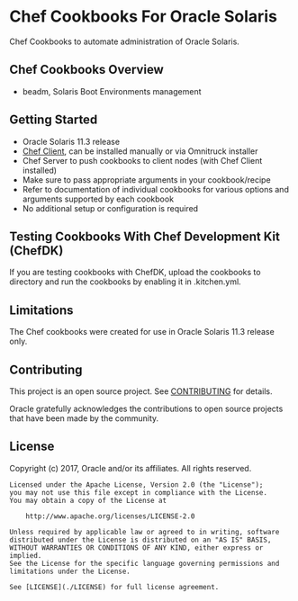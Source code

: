 # Chef Cookbooks For Oracle Solaris

Chef Cookbooks to automate administration of Oracle Solaris.

## Chef Cookbooks Overview

- beadm, Solaris Boot Environments management

## Getting Started

- Oracle Solaris 11.3 release
- [Chef Client](https://downloads.chef.io/chef/12.19.36#solaris2), can be installed manually or via Omnitruck installer
- Chef Server to push cookbooks to client nodes (with Chef Client installed)
- Make sure to pass appropriate arguments in your cookbook/recipe
- Refer to documentation of individual cookbooks for various options and arguments supported by each cookbook
- No additional setup or configuration is required

## Testing Cookbooks With Chef Development Kit (ChefDK)

If you are testing cookbooks with ChefDK, upload the cookbooks to directory and run the cookbooks by enabling it in .kitchen.yml.

## Limitations

The Chef cookbooks were created for use in Oracle Solaris 11.3 release only.

## Contributing

This project is an open source project. See [CONTRIBUTING](./CONTRIBUTING.md) for details.

Oracle gratefully acknowledges the contributions to open source projects that have been made by the community.

## License

Copyright (c) 2017, Oracle and/or its affiliates. All rights reserved.

```text
Licensed under the Apache License, Version 2.0 (the "License");
you may not use this file except in compliance with the License.
You may obtain a copy of the License at

    http://www.apache.org/licenses/LICENSE-2.0

Unless required by applicable law or agreed to in writing, software
distributed under the License is distributed on an "AS IS" BASIS,
WITHOUT WARRANTIES OR CONDITIONS OF ANY KIND, either express or implied.
See the License for the specific language governing permissions and
limitations under the License.

See [LICENSE](./LICENSE) for full license agreement.
```
